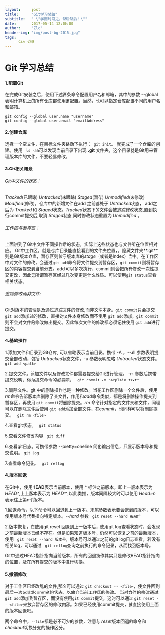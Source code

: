 ```yaml
---
layout:     post
title:      "Git学习总结"
subtitle:   " \"学而时习之，然后然后！\""
date:       2017-05-14 12:00:00
author:     "Zlc"
header-img: "img/post-bg-2015.jpg"
tags:
    - Git 记录
---
```


# Git 学习总结

#### 1.配置Git

在完成Git安装之后，使用下述两条命令配置用户名和邮箱，其中的参数 --global表明计算机上的所有仓库都使用该配置。当然，也可以指定仓库配置不同的用户名和邮箱。

````
git config --global user.name "username"
git config --global user.email "emailAddress"
````

#### 2.创建仓库

选择一个空文件，在目标文件夹路劲下执行：` git init`。
就完成了一个仓库的创建。使用 ` ls -ah`可以发现当前目录下出现  **.git** 文件夹，这个目录就是Git用来管理版本库的文件，不要轻易修改。 

#### 3.Git相关概念

###### Git中文件的状态：

*Tracked*(已跟踪)    *Untracked*(未跟踪)   *Staged*(暂存)    *Unmodified*(未修改)    *Modified*(修改)。仓库中的新增文件在add 之前都处于 *Untracked*状态， add之后为 *Tracked* 和 *Staged*状态。*Tracked*状态下的文件会被追踪修改状态,直到执行commit提交后,取消 *Staged*状态,同时修改状态重置为 *Unmodified* 。

###### 工作区与暂存区：

上面讲到了Git中文件不同操作后的状态，实际上这些状态也与文件所在位置相对应。
Git中工作区，就是仓库目录能直接看到的文件夹位置，。隐藏文件夹**.git**则是Git版本仓库，暂存区则位于版本库的*stage*（或者是Index）当中。在工作区中对文件的修改，会通过`git add`命令将文件提交到暂存区，`git commit`则将暂存区的内容提交到当前分支。add 可以多次执行，commit则会把所有修改一次性提交更改，因此无所谓暂存区经过几次变更是什么性质。可以使用`git status`查看相关状态。

###### 追踪修改而非文件:

Git对版本的管理是及通过追踪文件的修改,而非文件本身。`git commit`只会提交 `git add`添加过的修改，直接对文件本身修改而不使用 `git add`添加，`git commit`则不会对文件的修改做出提交。因此每次文件的修改都必须记住使用 `git add`进行提交。

####  4.基础操作

1.添加文件和目录到Git仓库, <path> 可以省略表示当前目录。携带 -A ，--all 参数表明提交全部改动，包括 *Untracked*状态文件，-u 参数表明忽略 *Untracked*状态文件。
` git add <path>`

2.提交文件。添加文件以及修改文件都需要提交给Git进行管理。 -m 参数后携带提交说明，做为提交命令的必要项。
` git commit -m "explain text"`

3.删除文件。git 中的删除操作也是一种修改。当在工作区删除一个文件后，使用 *rm*命令告诉版本库删除了某文件，作用和*add*命令类似，都是将删除操作提交到暂存区，再使用 `git commit`将删除提交。*rm* 命令针对指定的文件夹和文件，同理可以在删除文件后使用 `git add`添加全部文件，在*commit*，也同样可以将删除提交。
` git rm <file>`

4.查看git状态。
` git status`

5.查看文件修改内容
` git diff`

6.查看git日志。可携带参数 --pretty=oneline 简化输出信息，只显示版本号和提交说明。
`git log`

7.查看命令记录。
` git reflog`

#### 4.版本回退

在Git中，使用**HEAD**表示当前版本，使用 **^** 标注之前版本。即上一版本表示为 *HEAD^*,上上版本表示为 *HEAD^^*,以此类推，版本间隔较大时可以使用 *Head~n*
表示往上第n个版本。

1.回退命令，以下命令可以回退到上一版本。末尾参数表示要会退到的版本，可以使用版本号代替指向特定版本。*--hard* 参数
` git reset --hard HEAD^`

2.版本恢复，在使用git reset 回退到上一版本后，使用git log查看状态时，会发现之前最新版本已经不存在。但是如果知道版本号，仍然可以恢复之前的最新版本，使用 ` git reset --hard 版本号`。版本号可以通过之前的git log日志查看，若没有相关log，可以通过 ` git reflog`查询之前执行的命令记录，从而找回版本号。

Git中通过HEAD指针指向当前版本，所有的回退操作其实只是修改HEAD指针指向的位置，及在所有提交的版本中进行切换。

#### 5.撤销修改

对于工作区已经改乱的文件,那么可以通过 `git checkout -- <file>`，使文件回到最后一次add或commit的状态，以放弃当前工作区的修改。
当对文件的修改通过 `git add`添加到暂存区，而没有使用`git commit`提交，这时可以通过 `git reset -- <file>`来放弃暂存区的修改内容。如果已经使用commit提交，就直接使用上面的版本回退吧。

两个命令中，`--file`都是必不可少的参数，注意与 *reset*版本回退的命令和 *checkout*切换分支的操作区分。